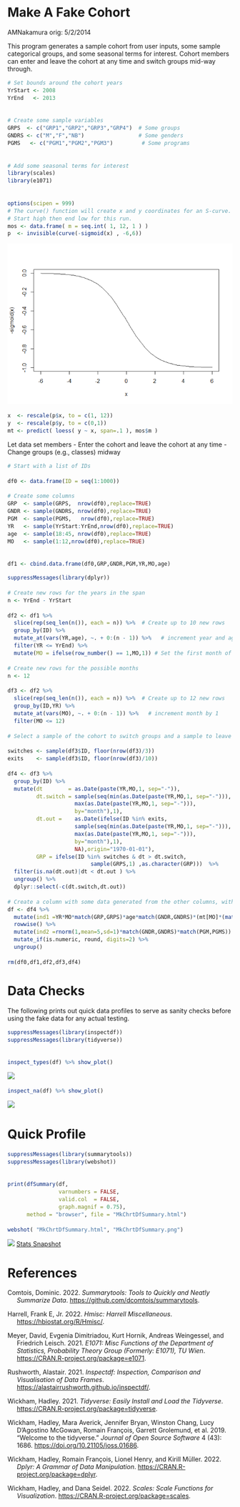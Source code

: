Make A Fake Cohort
================
AMNakamura
orig: 5/2/2014

This program generates a sample cohort from user inputs, some sample
categorical groups, and some seasonal terms for interest. Cohort members
can enter and leave the cohort at any time and switch groups mid-way
through.

``` r
# Set bounds around the cohort years
YrStart <- 2008
YrEnd   <- 2013


# Create some sample variables
GRPS  <- c("GRP1","GRP2","GRP3","GRP4")  # Some groups
GNDRS <- c("M","F","NB")                 # Some genders
PGMS   <- c("PGM1","PGM2","PGM3")         # Some programs


# Add some seasonal terms for interest 
library(scales)
library(e1071)


options(scipen = 999)
# The curve() function will create x and y coordinates for an S-curve.
# Start high then end low for this run. 
mos <- data.frame( m = seq.int( 1, 12, 1 ) )
p  <- invisible(curve(-sigmoid(x) , -6,6))
```

![](unnamed-chunk-1-1.png)<!-- -->

``` r
x  <- rescale(p$x, to = c(1, 12))
y  <- rescale(p$y, to = c(0,1))
mt <- predict( loess( y ~ x, span=.1 ), mos$m )
```

Let data set members - Enter the cohort and leave the cohort at any
time - Change groups (e.g., classes) midway

``` r
# Start with a list of IDs

df0 <- data.frame(ID = seq(1:1000)) 

# Create some columns                 
GRP  <- sample(GRPS,  nrow(df0),replace=TRUE)  
GNDR <- sample(GNDRS, nrow(df0),replace=TRUE) 
PGM  <- sample(PGMS,   nrow(df0),replace=TRUE) 
YR   <- sample(YrStart:YrEnd,nrow(df0),replace=TRUE)
age  <- sample(18:45, nrow(df0),replace=TRUE)
MO   <- sample(1:12,nrow(df0),replace=TRUE)

               
df1 <- cbind.data.frame(df0,GRP,GNDR,PGM,YR,MO,age)   
```

``` r
suppressMessages(library(dplyr))

# Create new rows for the years in the span
n <- YrEnd - YrStart 

df2 <- df1 %>%
  slice(rep(seq_len(n()), each = n)) %>%  # Create up to 10 new rows
  group_by(ID) %>% 
  mutate_at(vars(YR,age), ~. + 0:(n - 1)) %>%   # increment year and age
  filter(YR <= YrEnd) %>%
  mutate(MO = ifelse(row_number() == 1,MO,1)) # Set the first month of subsequent years to 1

# Create new rows for the possible months
n <- 12 

df3 <- df2 %>%
  slice(rep(seq_len(n()), each = n)) %>%  # Create up to 12 new rows
  group_by(ID,YR) %>% 
  mutate_at(vars(MO), ~. + 0:(n - 1)) %>%   # increment month by 1
  filter(MO <= 12)  

# Select a sample of the cohort to switch groups and a sample to leave early.

switches <- sample(df3$ID, floor(nrow(df3)/3)) 
exits    <- sample(df3$ID, floor(nrow(df3)/10)) 

df4 <- df3 %>%
  group_by(ID) %>%
  mutate(dt        = as.Date(paste(YR,MO,1, sep="-")),
         dt.switch = sample(seq(min(as.Date(paste(YR,MO,1, sep="-"))),
                     max(as.Date(paste(YR,MO,1, sep="-"))),
                     by="month"),1),
         dt.out =    as.Date(ifelse(ID %in% exits,
                     sample(seq(min(as.Date(paste(YR,MO,1, sep="-"))),
                     max(as.Date(paste(YR,MO,1, sep="-"))),
                     by="month"),1),
                     NA),origin="1970-01-01"),
         GRP = ifelse(ID %in% switches & dt > dt.switch,
                          sample(GRPS,1) ,as.character(GRP)))  %>%
  filter(is.na(dt.out)|dt < dt.out ) %>%
  ungroup() %>%
  dplyr::select(-c(dt.switch,dt.out))

# Create a column with some data generated from the other columns, with some random variation and a little seasonal impact
df <- df4 %>%
  mutate(ind1 =YR*MO*match(GRP,GRPS)*age*match(GNDR,GNDRS)*(mt[MO]*(match(GRP,GRPS)-1))/1000) %>%
  rowwise() %>%
  mutate(ind2 =rnorm(1,mean=5,sd=1)*match(GNDR,GNDRS)*match(PGM,PGMS)) %>%
  mutate_if(is.numeric, round, digits=2) %>%
  ungroup()

rm(df0,df1,df2,df3,df4)
```

# Data Checks

The following prints out quick data profiles to serve as sanity checks
before using the fake data for any actual testing.

``` r
suppressMessages(library(inspectdf))
suppressMessages(library(tidyverse))


inspect_types(df) %>% show_plot()
```

![](MakeAFakeCohort_files/figure-gfm/unnamed-chunk-4-1.png)<!-- -->

``` r
inspect_na(df) %>% show_plot()
```

![](MakeAFakeCohort_files/figure-gfm/unnamed-chunk-4-2.png)<!-- -->

# Quick Profile

``` r
suppressMessages(library(summarytools))
suppressMessages(library(webshot))


print(dfSummary(df,
                varnumbers = FALSE,
                valid.col  = FALSE,
                graph.magnif = 0.75), 
      method = "browser", file = "MkChrtDfSummary.html")

webshot( "MkChrtDfSummary.html", "MkChrtDfSummary.png")
```

![](MakeAFakeCohort_files/figure-gfm/unnamed-chunk-5-1.png)<!-- -->
[Stats Snapshot](MkChrtDfSummary.png)

# References

<div id="refs" class="references csl-bib-body hanging-indent">

<div id="ref-R-summarytools" class="csl-entry">

Comtois, Dominic. 2022. *Summarytools: Tools to Quickly and Neatly
Summarize Data*. <https://github.com/dcomtois/summarytools>.

</div>

<div id="ref-R-Hmisc" class="csl-entry">

Harrell, Frank E, Jr. 2022. *Hmisc: Harrell Miscellaneous*.
<https://hbiostat.org/R/Hmisc/>.

</div>

<div id="ref-R-e1071" class="csl-entry">

Meyer, David, Evgenia Dimitriadou, Kurt Hornik, Andreas Weingessel, and
Friedrich Leisch. 2021. *E1071: Misc Functions of the Department of
Statistics, Probability Theory Group (Formerly: E1071), TU Wien*.
<https://CRAN.R-project.org/package=e1071>.

</div>

<div id="ref-R-inspectdf" class="csl-entry">

Rushworth, Alastair. 2021. *Inspectdf: Inspection, Comparison and
Visualisation of Data Frames*.
<https://alastairrushworth.github.io/inspectdf/>.

</div>

<div id="ref-R-tidyverse" class="csl-entry">

Wickham, Hadley. 2021. *Tidyverse: Easily Install and Load the
Tidyverse*. <https://CRAN.R-project.org/package=tidyverse>.

</div>

<div id="ref-tidyverse2019" class="csl-entry">

Wickham, Hadley, Mara Averick, Jennifer Bryan, Winston Chang, Lucy
D’Agostino McGowan, Romain François, Garrett Grolemund, et al. 2019.
“Welcome to the <span class="nocase">tidyverse</span>.” *Journal of Open
Source Software* 4 (43): 1686. <https://doi.org/10.21105/joss.01686>.

</div>

<div id="ref-R-dplyr" class="csl-entry">

Wickham, Hadley, Romain François, Lionel Henry, and Kirill Müller. 2022.
*Dplyr: A Grammar of Data Manipulation*.
<https://CRAN.R-project.org/package=dplyr>.

</div>

<div id="ref-R-scales" class="csl-entry">

Wickham, Hadley, and Dana Seidel. 2022. *Scales: Scale Functions for
Visualization*. <https://CRAN.R-project.org/package=scales>.

</div>

</div>
